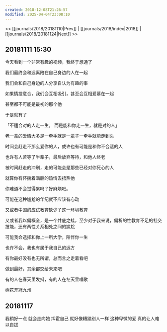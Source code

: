 ```yaml
---
created: 2018-12-08T21:26:57
modified: 2025-04-04T23:08:10
---
```


<< [[journals/2018/20181110|Prev]] | [[journals/2018/index|2018]] | [[journals/2018/20181124|Next]] >>

## 20181111 15:30

今天看到一个非常有趣的视频，我终于想通了

我们最终会和远离陪在自己身边的人在一起

我们会和自己身边的人分享自认为有趣的事

如果情投意合，我们会互相吸引，甚至会互相爱慕在一起

甚至都不可能是最初的那个他

于是就有了

「不适合对的人走一生， 而是能和你走一生，就是对的人」

老一辈的爱情大多是一牵手就是一辈子一牵手就能走到头

时间会赶走不那么爱你的人，或许也有可能是和你不合适的人

也许有人苦等了半辈子，最后放弃等待，和他人终老

被时间赶走的冲刷，走的可能会是那些已经对你死心的人

就算你有怀揣着满腔的热情去捂热他

你难道不会觉得累吗？好麻烦吧。

可能在这种尴尬的年纪就不应该有心动

又或者中国的应试教育缺少了这一环境教育

又或者我以偏概全，是一个井底之蛙，至少对于我来说，偏析的性教育不足的社交技能，还有两性关系相处之间的尴尬

可能我会选择和你上一所大学，陪伴你一生

也许不会，我也有属于我自己的远方

有你最好没有也无所谓，总而言之走着看吧

做到最好，其余都交给未来吧

有的人在春天里发抖，有的人在冬天里唱歌

树花开冠九州

## 20181117

我稍好一点 就会走向她 挥霍自己 就好像糟蹋别人一样 这种卑微的爱 真的让人难以自拔
